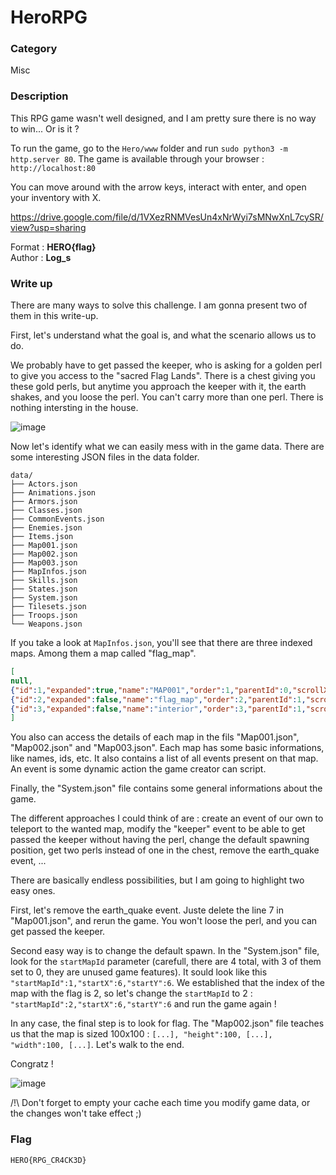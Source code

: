 # HeroRPG

### Category

Misc

### Description

This RPG game wasn't well designed, and I am pretty sure there is no way to win... Or is it ?

To run the game, go to the `Hero/www` folder and run `sudo python3 -m http.server 80`. The game is available through your browser : `http://localhost:80`

You can move around with the arrow keys, interact with enter, and open your inventory with X.

https://drive.google.com/file/d/1VXezRNMVesUn4xNrWyi7sMNwXnL7cySR/view?usp=sharing

Format : **HERO{flag}**<br>
Author : **Log_s**

### Write up

There are many ways to solve this challenge. I am gonna present two of them in this write-up.

First, let's understand what the goal is, and what the scenario allows us to do.

We probably have to get passed the keeper, who is asking for a golden perl to give you access to the "sacred Flag Lands". There is a chest giving you these gold perls, but anytime you approach the keeper with it, the earth shakes, and you loose the perl. You can't carry more than one perl. There is nothing intersting in the house.

![image](https://user-images.githubusercontent.com/26695558/115159368-15203100-a093-11eb-8b3e-2577c342707e.png)


Now let's identify what we can easily mess with in the game data. There are some interesting JSON files in the data folder.

```
data/
├── Actors.json
├── Animations.json
├── Armors.json
├── Classes.json
├── CommonEvents.json
├── Enemies.json
├── Items.json
├── Map001.json
├── Map002.json
├── Map003.json
├── MapInfos.json
├── Skills.json
├── States.json
├── System.json
├── Tilesets.json
├── Troops.json
└── Weapons.json
```

If you take a look at `MapInfos.json`, you'll see that there are three indexed maps. Among them a map called "flag_map".

```json
[
null,
{"id":1,"expanded":true,"name":"MAP001","order":1,"parentId":0,"scrollX":1139,"scrollY":663.5},
{"id":2,"expanded":false,"name":"flag_map","order":2,"parentId":1,"scrollX":1131,"scrollY":655.5},
{"id":3,"expanded":false,"name":"interior","order":3,"parentId":1,"scrollX":1139,"scrollY":641}
]
```

You also can access the details of each map in the fils "Map001.json", "Map002.json" and "Map003.json". Each map has some basic informations, like names, ids, etc. It also contains a list of all events present on that map. An event is some dynamic action the game creator can script.

Finally, the "System.json" file contains some general informations about the game.

The different approaches I could think of are : create an event of our own to teleport to the wanted map, modify the "keeper" event to be able to get passed the keeper without having the perl, change the default spawning position, get two perls instead of one in the chest, remove the earth_quake event, ...

There are basically endless possibilities, but I am going to highlight two easy ones.

First, let's remove the earth_quake event. Juste delete the line 7 in "Map001.json", and rerun the game. You won't loose the perl, and you can get passed the keeper.

Second easy way is to change the default spawn. In the "System.json" file, look for the `startMapId` parameter (carefull, there are 4 total, with 3 of them set to 0, they are unused game features). It sould look like this `"startMapId":1,"startX":6,"startY":6`. We established that the index of the map with the flag is 2, so let's change the `startMapId` to 2 : `"startMapId":2,"startX":6,"startY":6` and run the game again !

In any case, the final step is to look for flag. The "Map002.json" file teaches us that the map is sized 100x100 : `[...], "height":100, [...], "width":100, [...]`. Let's walk to the end.

Congratz !

![image](https://user-images.githubusercontent.com/26695558/115159654-8ca29000-a094-11eb-85e3-6c6ad0470cb4.png)


/!\ Don't forget to empty your cache each time you modify game data, or the changes won't take effect ;)

### Flag

```HERO{RPG_CR4CK3D}```
